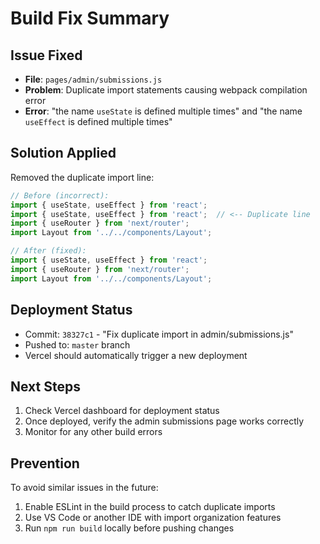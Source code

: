 # Build Fix Summary

## Issue Fixed
- **File**: `pages/admin/submissions.js`
- **Problem**: Duplicate import statements causing webpack compilation error
- **Error**: "the name `useState` is defined multiple times" and "the name `useEffect` is defined multiple times"

## Solution Applied
Removed the duplicate import line:
```javascript
// Before (incorrect):
import { useState, useEffect } from 'react';
import { useState, useEffect } from 'react';  // <-- Duplicate line
import { useRouter } from 'next/router';
import Layout from '../../components/Layout';

// After (fixed):
import { useState, useEffect } from 'react';
import { useRouter } from 'next/router';
import Layout from '../../components/Layout';
```

## Deployment Status
- Commit: `38327c1` - "Fix duplicate import in admin/submissions.js"
- Pushed to: `master` branch
- Vercel should automatically trigger a new deployment

## Next Steps
1. Check Vercel dashboard for deployment status
2. Once deployed, verify the admin submissions page works correctly
3. Monitor for any other build errors

## Prevention
To avoid similar issues in the future:
1. Enable ESLint in the build process to catch duplicate imports
2. Use VS Code or another IDE with import organization features
3. Run `npm run build` locally before pushing changes
